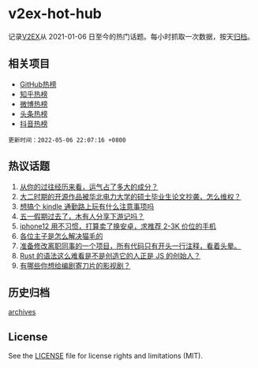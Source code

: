 # v2ex-hot-hub

 记录[V2EX](https://www.v2ex.com/)从 2021-01-06 日至今的热门话题。每小时抓取一次数据，按天[归档](archives)。
 
 ## 相关项目

- [GitHub热榜](https://github.com/snaildev/github-hot-hub)
- [知乎热榜](https://github.com/snaildev/zhihu-hot-hub)
- [微博热榜](https://github.com/snaildev/weibo-hot-hub)
- [头条热榜](https://github.com/snaildev/toutiao-hot-hub)
- [抖音热榜](https://github.com/snaildev/douyin-hot-hub)


 `更新时间：2022-05-06 22:07:16 +0800`

## 热议话题

1. [从你的过往经历来看，运气占了多大的成分？](https://www.v2ex.com/t/851056)
1. [大二时期的开源作品被华北电力大学的硕士毕业生论文抄袭，怎么维权？](https://www.v2ex.com/t/851186)
1. [想搞个 kindle 通勤路上玩有什么注意事项吗](https://www.v2ex.com/t/851093)
1. [五一假期过去了，木有人分享下游记吗？](https://www.v2ex.com/t/851087)
1. [iphone12 用不习惯，打算卖了换安卓，求推荐 2-3K 价位的手机](https://www.v2ex.com/t/851126)
1. [各位主子是怎么解决猫毛的](https://www.v2ex.com/t/851082)
1. [准备修改离职同事的一个项目，所有代码只有开头一行注释，看着头晕。](https://www.v2ex.com/t/851123)
1. [Rust 的语法这么难看是不是创造它的人正是 JS 的创始人？](https://www.v2ex.com/t/851137)
1. [有哪些你想给编剧寄刀片的影视剧？](https://www.v2ex.com/t/851121)

## 历史归档

[archives](archives)

## License

See the [LICENSE](LICENSE) file for license rights and limitations (MIT).
